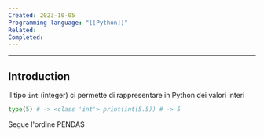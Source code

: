 ```yaml
---
Created: 2023-10-05
Programming language: "[[Python]]"
Related: 
Completed:
---
```

---
## Introduction
Il tipo `int` (integer) ci permette di rappresentare in Python dei valori interi

```python
type(5) # -> <class 'int'> print(int(5.5)) # -> 5
```

Segue l'ordine PENDAS